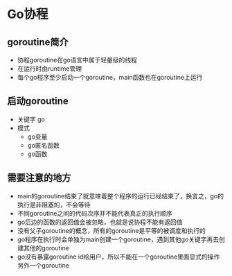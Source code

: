 # Go协程

## goroutine简介

- 协程goroutine在go语言中属于轻量级的线程
- 在运行时由runtime管理
- 每个go程序至少启动一个goroutine，main函数也在goroutine上运行

## 启动goroutine
- 关键字 go
- 模式
    - go变量
    - go匿名函数
    - go函数

## 需要注意的地方
- main的goroutine结束了就意味着整个程序的运行已经结束了，换言之，go的执行是非阻塞的，不会等待
- 不同goroutine之间的代码次序并不能代表真正的执行顺序
- go后边的函数的返回值会被忽略，也就是说协程不能有返回值
- 没有父子goroutine的概念，所有的goroutine是平等的被调度和执行的
- go程序在执行时会单独为main创建一个goroutine，遇到其他go关键字再去创建其他的goroutine
- go没有暴露goroutine id给用户，所以不能在一个goroutine里面显式的操作另外一个goroutine